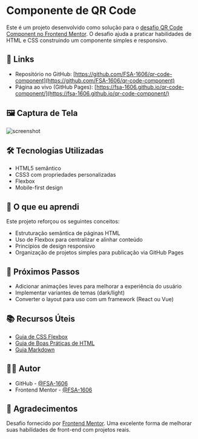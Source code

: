 # Componente de QR Code

Este é um projeto desenvolvido como solução para o [desafio QR Code Component no Frontend Mentor](https://www.frontendmentor.io/challenges/qr-code-component-iux_sIO_H). O desafio ajuda a praticar habilidades de HTML e CSS construindo um componente simples e responsivo.

## 🔗 Links

- Repositório no GitHub: [https://github.com/FSA-1606/qr-code-component](https://github.com/FSA-1606/qr-code-component)
- Página ao vivo (GitHub Pages): [https://fsa-1606.github.io/qr-code-component/](https://fsa-1606.github.io/qr-code-component/)

## 🖼️ Captura de Tela

![screenshot](./images/screenshot.jpg)

## 🛠️ Tecnologias Utilizadas

- HTML5 semântico
- CSS3 com propriedades personalizadas
- Flexbox
- Mobile-first design

## 🚀 O que eu aprendi

Este projeto reforçou os seguintes conceitos:

- Estruturação semântica de páginas HTML
- Uso de Flexbox para centralizar e alinhar conteúdo
- Princípios de design responsivo
- Organização de projetos simples para publicação via GitHub Pages

## 🔄 Próximos Passos

- Adicionar animações leves para melhorar a experiência do usuário
- Implementar variantes de temas (dark/light)
- Converter o layout para uso com um framework (React ou Vue)

## 📚 Recursos Úteis

- [Guia de CSS Flexbox](https://css-tricks.com/snippets/css/a-guide-to-flexbox/)
- [Guia de Boas Práticas de HTML](https://developer.mozilla.org/pt-BR/docs/Web/HTML)
- [Guia Markdown](https://www.markdownguide.org/)

## 👨‍💻 Autor

- GitHub - [@FSA-1606](https://github.com/FSA-1606/qr-code-component)
- Frontend Mentor - [@FSA-1606](https://www.frontendmentor.io/profile/FSA-1606)

## 🙌 Agradecimentos

Desafio fornecido por [Frontend Mentor](https://www.frontendmentor.io). Uma excelente forma de melhorar suas habilidades de front-end com projetos reais.
